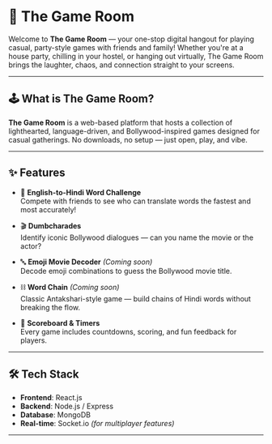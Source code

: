 # 🎲 The Game Room

Welcome to **The Game Room** — your one-stop digital hangout for playing casual, party-style games with friends and family! Whether you're at a house party, chilling in your hostel, or hanging out virtually, The Game Room brings the laughter, chaos, and connection straight to your screens.

---

## 🕹️ What is The Game Room?

**The Game Room** is a web-based platform that hosts a collection of lighthearted, language-driven, and Bollywood-inspired games designed for casual gatherings. No downloads, no setup — just open, play, and vibe.

---

## ✨ Features

- 🎯 **English-to-Hindi Word Challenge**  
  Compete with friends to see who can translate words the fastest and most accurately!

- 🎬 **Dumbcharades**   
  Identify iconic Bollywood dialogues — can you name the movie or the actor?

- 🔤 **Emoji Movie Decoder** *(Coming soon)*  
  Decode emoji combinations to guess the Bollywood movie title.

- ⛓️ **Word Chain** *(Coming soon)*  
  Classic Antakshari-style game — build chains of Hindi words without breaking the flow.

- 🧠 **Scoreboard & Timers**  
  Every game includes countdowns, scoring, and fun feedback for players.

---

## 🛠️ Tech Stack

- **Frontend**: React.js  
- **Backend**: Node.js / Express 
- **Database**: MongoDB  
- **Real-time**: Socket.io *(for multiplayer features)*

---


